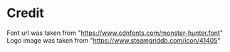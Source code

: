 # Credit

Font url was taken from "https://www.cdnfonts.com/monster-hunter.font"
Logo image was taken from "https://www.steamgriddb.com/icon/41405"
